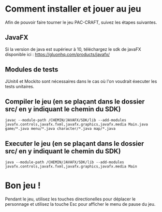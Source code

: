 # Comment installer et jouer au jeu

Afin de pouvoir faire tourner le jeu PAC-CRAFT, suivez les étapes suivantes.

## JavaFX

Si la version de java est supérieur à 10, téléchargez le sdk de javaFX disponible ici : https://gluonhq.com/products/javafx/

## Modules de tests

JUnit4 et Mockito sont nécessaires dans le cas où l'on voudrait éxecuter les tests unitaires.
  
## Compiler le jeu (en se plaçant dans le dossier src/ en y indiquant le chemin du SDK)
`javac --module-path /CHEMIN/JAVAFX/SDK/lib --add-modules javafx.controls,javafx.fxml,javafx.graphics,javafx.media Main.java game/*.java menu/*.java character/*.java map/*.java`

## Executer le jeu (en se plaçant dans le dossier src/ en y indiquant le chemin du SDK)

`java --module-path /CHEMIN/JAVAFX/SDK/lib --add-modules javafx.controls,javafx.fxml,javafx.graphics,javafx.media Main`

# Bon jeu !

Pendant le jeu, utilisez les touches directionelles pour déplacer le personnage et utilisez la touche Esc pour afficher le menu de pause du jeu.



